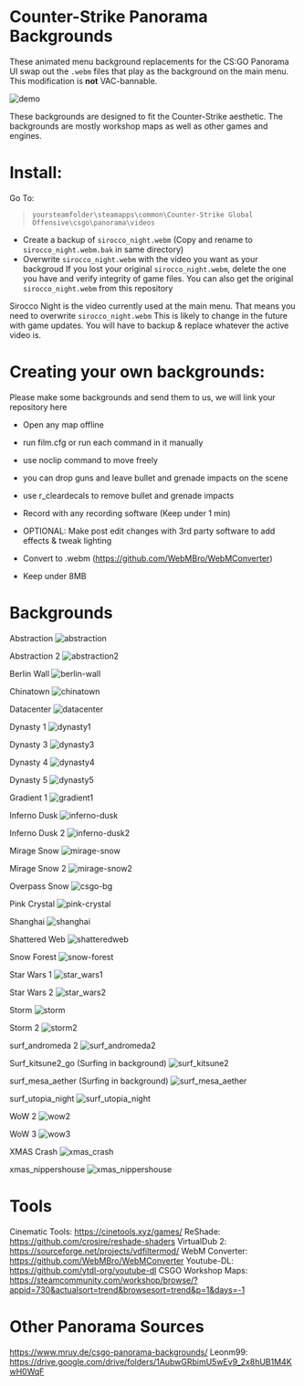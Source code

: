 # Counter-Strike Panorama Backgrounds
These animated menu background replacements for the CS:GO Panorama UI swap out the `.webm` files that play as the background on the main menu.
This modification is **not** VAC-bannable.

![demo](https://user-images.githubusercontent.com/52842013/63408373-e254ff80-c3bc-11e9-8984-16edbc7fa1fb.gif)

These backgrounds are designed to fit the Counter-Strike aesthetic.
The backgrounds are mostly workshop maps as well as other games and engines.

# Install:
Go To:
>`yoursteamfolder\steamapps\common\Counter-Strike Global Offensive\csgo\panorama\videos`
- Create a backup of `sirocco_night.webm`
(Copy and rename to `sirocco_night.webm.bak` in same directory)
- Overwrite `sirocco_night.webm` with the video you want as your backgroud
If you lost your original `sirocco_night.webm`, delete the one you have and verify integrity of game files.
You can also get the original `sirocco_night.webm` from this repository

Sirocco Night is the video currently used at the main menu.
That means you need to overwrite `sirocco_night.webm`
This is likely to change in the future with game updates.
You will have to backup & replace whatever the active video is.

# Creating your own backgrounds:
Please make some backgrounds and send them to us, we will link your repository here
- Open any map offline
- run film.cfg or run each command in it manually

- use noclip command to move freely
- you can drop guns and leave bullet and grenade impacts on the scene
- use r_cleardecals to remove bullet and grenade impacts

- Record with any recording software (Keep under 1 min)
- OPTIONAL: Make post edit changes with 3rd party software to add effects & tweak lighting
- Convert to .webm (https://github.com/WebMBro/WebMConverter)
- Keep under 8MB


# Backgrounds

Abstraction
![abstraction](https://user-images.githubusercontent.com/52842013/63219722-1f638c80-c146-11e9-8380-6dd81dbc7cb5.PNG)

Abstraction 2
![abstraction2](https://user-images.githubusercontent.com/52842013/63400961-aeb9ab80-c3a3-11e9-9d79-dd6ee00685d2.PNG)

Berlin Wall
![berlin-wall](https://user-images.githubusercontent.com/52842013/63394447-ad7d8400-c38d-11e9-989c-663955f9998e.PNG)

Chinatown
![chinatown](https://user-images.githubusercontent.com/52842013/63229508-f9ce9580-c1ce-11e9-8612-bc7511aa70dc.PNG)

Datacenter
![datacenter](https://user-images.githubusercontent.com/52842013/63219700-93516500-c145-11e9-837c-058c41ab2650.PNG)

Dynasty 1
![dynasty1](https://user-images.githubusercontent.com/52842013/63401141-559e4780-c3a4-11e9-82fc-891a02fb31d5.PNG)

Dynasty 3
![dynasty3](https://user-images.githubusercontent.com/52842013/63401745-71a2e880-c3a6-11e9-8d16-80df1c6f5a8c.PNG)

Dynasty 4
![dynasty4](https://user-images.githubusercontent.com/52842013/63401911-0efe1c80-c3a7-11e9-8258-c04ec9beec1e.PNG)

Dynasty 5
![dynasty5](https://user-images.githubusercontent.com/52842013/63471859-6bf8e180-c43e-11e9-8925-eb8a9b7198d3.PNG)

Gradient 1
![gradient1](https://user-images.githubusercontent.com/52842013/63393886-1dd6d600-c38b-11e9-898e-e00a10ad3ad2.PNG)

Inferno Dusk
![inferno-dusk](https://user-images.githubusercontent.com/52842013/63219738-79fce880-c146-11e9-9073-e2fd109ba861.PNG)

Inferno Dusk 2
![inferno-dusk2](https://user-images.githubusercontent.com/52842013/63230666-df4fe880-c1dd-11e9-862b-3791ef344257.PNG)

Mirage Snow
![mirage-snow](https://user-images.githubusercontent.com/52842013/63220461-1da1c500-c156-11e9-9f76-1cf16a09f4ac.PNG)

Mirage Snow 2
![mirage-snow2](https://user-images.githubusercontent.com/52842013/63396351-c50c3b00-c394-11e9-9aa5-20057dfc7ff2.PNG)

Overpass Snow
![csgo-bg](https://user-images.githubusercontent.com/52842013/63206380-1492f400-c081-11e9-8b2f-448ca404183f.PNG)

Pink Crystal
![pink-crystal](https://user-images.githubusercontent.com/52842013/63220090-47ef8480-c14e-11e9-897c-c74c713c18af.PNG)

Shanghai
![shanghai](https://user-images.githubusercontent.com/52842013/63403985-7c15b000-c3af-11e9-8be0-9e6067e1d000.PNG)

Shattered Web
![shatteredweb](https://pointy.needs-to-s.top/5DeHq5j.png)

Snow Forest
![snow-forest](https://user-images.githubusercontent.com/52842013/63220475-6d808c00-c156-11e9-947c-44dcf00a6bcf.PNG)

Star Wars 1
![star_wars1](https://user-images.githubusercontent.com/52842013/63240845-738e6f80-c21f-11e9-87ce-053a599f3a6b.PNG)

Star Wars 2
![star_wars2](https://user-images.githubusercontent.com/52842013/63394014-b66d5600-c38b-11e9-9a38-d55aaa96d683.PNG)

Storm
![storm](https://user-images.githubusercontent.com/52842013/63394294-0ac50580-c38d-11e9-83d2-234162afb764.PNG)

Storm 2
![storm2](https://user-images.githubusercontent.com/52842013/63219681-12926900-c145-11e9-910d-1e71333bbb87.PNG)

surf_andromeda 2
![surf_andromeda2](https://user-images.githubusercontent.com/52842013/63472183-53d59200-c43f-11e9-8793-784614e9139a.PNG)

Surf_kitsune2_go (Surfing in background)
![surf_kitsune2](https://user-images.githubusercontent.com/52842013/63394147-4ca17c00-c38c-11e9-9c91-9e811d932075.PNG)

surf_mesa_aether (Surfing in background)
![surf_mesa_aether](https://user-images.githubusercontent.com/52842013/63409159-9b680980-c3be-11e9-89b3-093ce5c15dc6.PNG)

surf_utopia_night
![surf_utopia_night](https://user-images.githubusercontent.com/52842013/63472077-09ecac00-c43f-11e9-88ff-6d2f6328a1e3.PNG)

WoW 2
![wow2](https://user-images.githubusercontent.com/52842013/63392610-7014f880-c385-11e9-81c9-631c16d14fb1.PNG)

WoW 3
![wow3](https://user-images.githubusercontent.com/52842013/63471987-bbd7a880-c43e-11e9-9111-cdbc2c423014.PNG)

XMAS Crash
![xmas_crash](https://user-images.githubusercontent.com/52842013/63220860-dfa89f00-c15d-11e9-89f8-84b4dd16ebac.PNG)

xmas_nippershouse
![xmas_nippershouse](https://user-images.githubusercontent.com/52842013/63459878-5f1ac480-c423-11e9-9532-b49c4c6bb8fa.PNG)

# Tools
Cinematic Tools: https://cinetools.xyz/games/
ReShade: https://github.com/crosire/reshade-shaders
VirtualDub 2: https://sourceforge.net/projects/vdfiltermod/
WebM Converter: https://github.com/WebMBro/WebMConverter
Youtube-DL: https://github.com/ytdl-org/youtube-dl
CSGO Workshop Maps: https://steamcommunity.com/workshop/browse/?appid=730&actualsort=trend&browsesort=trend&p=1&days=-1

# Other Panorama Sources
https://www.mruy.de/csgo-panorama-backgrounds/
Leonm99: https://drive.google.com/drive/folders/1AubwGRbimU5wEv9_2x8hUB1M4KwH0WqF
